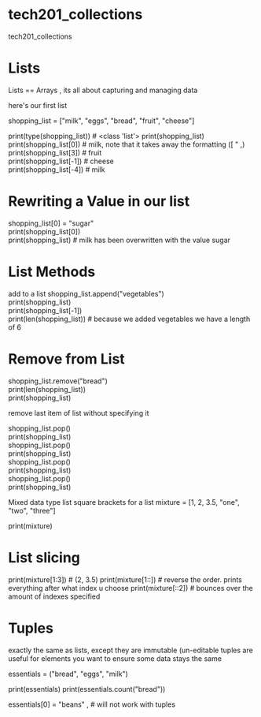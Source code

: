 # tech201_collections
tech201_collections

# Lists

 Lists == Arrays , its all about capturing and managing data

 here's our first list

 shopping_list = ["milk", "eggs", "bread", "fruit", "cheese"]

 print(type(shopping_list)) # <class 'list'>
 print(shopping_list)
 print(shopping_list[0]) # milk, note that it takes away the formatting ([ " ,)  
 print(shopping_list[3]) # fruit  
 print(shopping_list[-1]) # cheese  
 print(shopping_list[-4]) # milk  

# Rewriting a Value in our list
shopping_list[0] = "sugar"  
print(shopping_list[0])  
print(shopping_list) # milk has been overwritten with the value sugar

# List Methods

add to a list
 shopping_list.append("vegetables")  
print(shopping_list)    
print(shopping_list[-1])  
print(len(shopping_list)) # because we added vegetables we have a length of 6

# Remove from List

shopping_list.remove("bread")  
print(len(shopping_list))  
print(shopping_list)  

remove last item of list without specifying it

shopping_list.pop()  
print(shopping_list)  
shopping_list.pop()   
print(shopping_list)  
shopping_list.pop()  
print(shopping_list)  
shopping_list.pop()  
print(shopping_list)  

Mixed data type list
square brackets for a list
mixture = [1, 2, 3.5, "one", "two", "three"]

print(mixture)

# List slicing

print(mixture[1:3]) # (2, 3.5)
print(mixture[1::]) # reverse the order. prints everything after what index u choose
print(mixture[::2]) # bounces over the amount of indexes specified

# Tuples

exactly the same as lists, except they are immutable (un-editable
tuples are useful for elements you want to ensure some data stays the same

essentials = ("bread", "eggs", "milk")

print(essentials)
print(essentials.count("bread"))

essentials[0] = "beans" , # will not work with tuples


